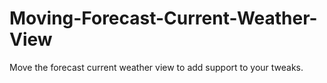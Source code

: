 Moving-Forecast-Current-Weather-View
====================================

Move the forecast current weather view to add support to your tweaks.
